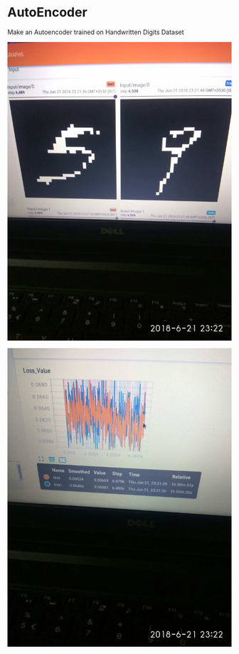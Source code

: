 # AutoEncoder
Make an Autoencoder trained on Handwritten Digits Dataset


![Autoencoder Outputs](35812519_1722683231133130_7367344126531993600_n.jpg)

![Loss Graph](36087174_1722683917799728_7856242512988471296_n.jpg)
